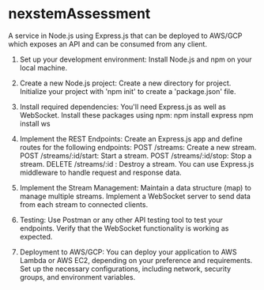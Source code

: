 # nexstemAssessment
A service in Node.js using Express.js that can be deployed to AWS/GCP which exposes an API and can be consumed from any client.


1. Set up your development environment:
    Install Node.js and npm on your local machine.
   
2. Create a new Node.js project:
    Create a new directory for project.
    Initialize your project with 'npm init' to create a 'package.json' file.

3. Install required dependencies:
   You'll need Express.js as well as WebSocket. Install these packages using npm:
   npm install express
   npm install ws

4. Implement the REST Endpoints:
  Create an Express.js app and define routes for the following endpoints:
    POST /streams: Create a new stream.
    POST /streams/:id/start: Start a stream.
    POST /streams/:id/stop: Stop a stream.
    DELETE /streams/:id : Destroy a stream.
  You can use Express.js middleware to handle request and response data.

5. Implement the Stream Management:
  Maintain a data structure (map) to manage multiple streams.
  Implement a WebSocket server to send data from each stream to connected clients.

6. Testing:
  Use Postman or any other API testing tool to test your endpoints.
  Verify that the WebSocket functionality is working as expected.

7. Deployment to AWS/GCP:
  You can deploy your application to AWS Lambda or AWS EC2, depending on your preference and requirements.
  Set up the necessary configurations, including network, security groups, and environment variables.

